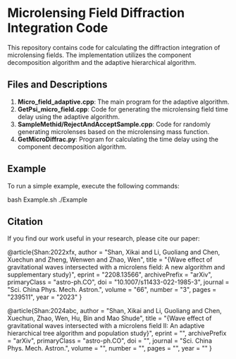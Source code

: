 # Microlensing Field Diffraction Integration Code

This repository contains code for calculating the diffraction integration of microlensing fields. The implementation utilizes the component decomposition algorithm and the adaptive hierarchical algorithm.

## Files and Descriptions

1. **Micro_field_adaptive.cpp**:
   The main program for the adaptive algorithm.
2. **GetPsi_micro_field.cpp**:
   Code for generating the microlensing field time delay using the adaptive algorithm.
3. **SampleMethid/RejectAndAcceptSample.cpp**:
   Code for randomly generating microlenses based on the microlensing mass function.
4. **GetMicroDiffrac.py**:
   Program for calculating the time delay using the component decomposition algorithm.

## Example

To run a simple example, execute the following commands:

bash Example.sh
./Example




## Citation

If you find our work useful in your research, please cite our paper:


@article{Shan:2022xfx,
    author = "Shan, Xikai and Li, Guoliang and Chen, Xuechun and Zheng, Wenwen and Zhao, Wen",
    title = "{Wave effect of gravitational waves intersected with a microlens field: A new algorithm and supplementary study}",
    eprint = "2208.13566",
    archivePrefix = "arXiv",
    primaryClass = "astro-ph.CO",
    doi = "10.1007/s11433-022-1985-3",
    journal = "Sci. China Phys. Mech. Astron.",
    volume = "66",
    number = "3",
    pages = "239511",
    year = "2023"
}

@article{Shan:2024abc,
    author = "Shan, Xikai and Li, Guoliang and Chen, Xuechun, Zhao, Wen, Hu, Bin and Mao Shude",
    title = "{Wave effect of gravitational waves intersected with a microlens field II: An adaptive hierarchical tree algorithm and population study}",
    eprint = "",
    archivePrefix = "arXiv",
    primaryClass = "astro-ph.CO",
    doi = "",
    journal = "Sci. China Phys. Mech. Astron.",
    volume = "",
    number = "",
    pages = "",
    year = ""
}
